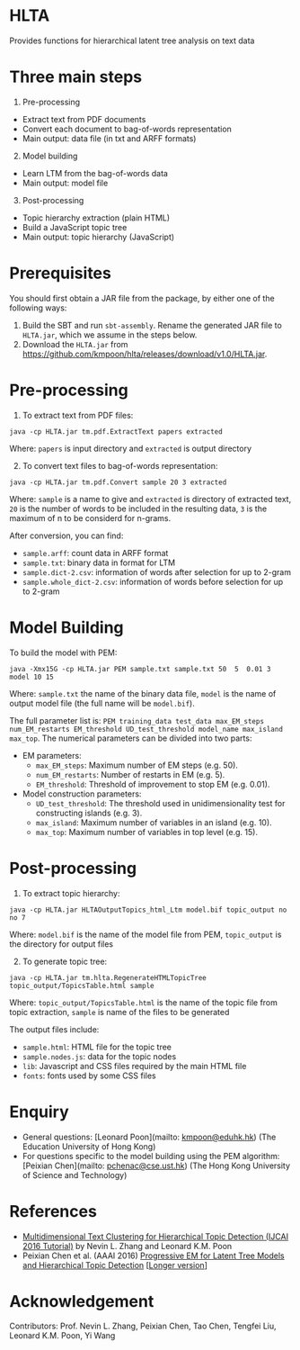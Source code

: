 # HLTA
Provides functions for hierarchical latent tree analysis on text data

# Three main steps

1. Pre-processing
  * Extract text from PDF documents
  * Convert each document to bag-of-words representation
  * Main output: data file (in txt and ARFF formats)
2. Model building
  * Learn LTM from the bag-of-words data
  * Main output: model file
3. Post-processing
  * Topic hierarchy extraction (plain HTML)
  * Build a JavaScript topic tree
  * Main output: topic hierarchy (JavaScript)

# Prerequisites

You should first obtain a JAR file from the package, by either one of the following ways:

1. Build the SBT and run `sbt-assembly`.  Rename the generated JAR file to `HLTA.jar`, which we assume in the steps below.
2. Download the `HLTA.jar` from https://github.com/kmpoon/hlta/releases/download/v1.0/HLTA.jar.

# Pre-processing

1. To extract text from PDF files:

  ```
  java -cp HLTA.jar tm.pdf.ExtractText papers extracted
  ```

  Where: `papers` is input directory and `extracted` is output directory

2. To convert text files to bag-of-words representation:

  ```
  java -cp HLTA.jar tm.pdf.Convert sample 20 3 extracted
  ```
  
  Where: `sample` is a name to give and `extracted` is directory of extracted text, `20` is the number of words to be included in the resulting data, `3` is the maximum of n to be considerd for n-grams.
 
  After conversion, you can find:
  - `sample.arff`: count data in ARFF format
  - `sample.txt`: binary data in format for LTM
  - `sample.dict-2.csv`: information of words after selection for up to 2-gram
  - `sample.whole_dict-2.csv`: information of words before selection for up to 2-gram

# Model Building

To build the model with PEM:

```
java -Xmx15G -cp HLTA.jar PEM sample.txt sample.txt 50  5  0.01 3 model 10 15
```

Where: `sample.txt` the name of the binary data file, `model` is the name of output model file (the full name will be `model.bif`). 

The full parameter list is: `PEM training_data test_data max_EM_steps num_EM_restarts EM_threshold UD_test_threshold model_name max_island max_top`.  The numerical parameters can be divided into two parts:

* EM parameters:
  * `max_EM_steps`: Maximum number of EM steps (e.g. 50).
  * `num_EM_restarts`: Number of restarts in EM (e.g. 5).
  * `EM_threshold`: Threshold of improvement to stop EM (e.g. 0.01).
* Model construction parameters:
  * `UD_test_threshold`: The threshold used in unidimensionality test for constructing islands (e.g. 3).
  * `max_island`: Maximum number of variables in an island (e.g. 10).
  * `max_top`: Maximum number of variables in top level (e.g. 15).

# Post-processing

1. To extract topic hierarchy:
  ```
  java -cp HLTA.jar HLTAOutputTopics_html_Ltm model.bif topic_output no no 7
  ```

  Where: `model.bif` is the name of the model file from PEM, `topic_output` is the directory for output files

2. To generate topic tree:

  ```
  java -cp HLTA.jar tm.hlta.RegenerateHTMLTopicTree topic_output/TopicsTable.html sample
  ```
  
  Where: `topic_output/TopicsTable.html` is the name of the topic file from topic extraction, `sample` is name of the files to be generated
  
  The output files include:
  * `sample.html`: HTML file for the topic tree
  * `sample.nodes.js`: data for the topic nodes
  * `lib`: Javascript and CSS files required by the main HTML file
  * `fonts`: fonts used by some CSS files

# Enquiry

* General questions: [Leonard Poon](mailto: kmpoon@eduhk.hk) (The Education University of Hong Kong)
* For questions specific to the model building using the PEM algorithm: [Peixian Chen](mailto: pchenac@cse.ust.hk) (The Hong Kong University of Science and Technology)

# References

* [Multidimensional Text Clustering for Hierarchical Topic Detection (IJCAI 2016 Tutorial)](http://www.cse.ust.hk/~lzhang/topic/ijcai2016/) by Nevin L. Zhang and Leonard K.M. Poon
* Peixian Chen et al. (AAAI 2016) [Progressive EM for Latent Tree Models and Hierarchical Topic Detection](https://www.aaai.org/ocs/index.php/AAAI/AAAI16/paper/download/11818/11764) [[Longer version](https://arxiv.org/abs/1605.06650)]

# Acknowledgement

Contributors: Prof. Nevin L. Zhang, Peixian Chen, Tao Chen, Tengfei Liu, Leonard K.M. Poon, Yi Wang
